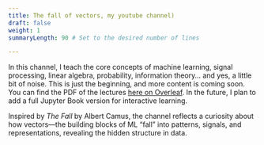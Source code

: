 ```yaml
---
title: The fall of vectors, my youtube channel)
draft: false
weight: 1
summaryLength: 90 # Set to the desired number of lines

---
```

In this channel, I teach the core concepts of machine learning, signal processing, linear algebra, probability, information theory… and yes, a little bit of noise. This is just the beginning, and more content is coming soon. You can find the PDF of the lectures [here on Overleaf](https://www.overleaf.com/read/jkrnvmtygjvq#7bdfdd). In the future, I plan to add a full Jupyter Book version for interactive learning.

Inspired by *The Fall* by Albert Camus, the channel reflects a curiosity about how vectors—the building blocks of ML “fall” into patterns, signals, and representations, revealing the hidden structure in data.


